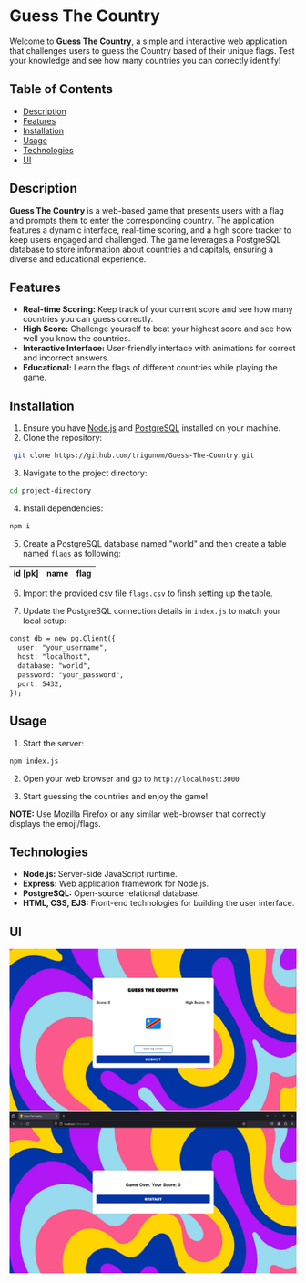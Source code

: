 
# **Guess The Country**

Welcome to **Guess The Country**, a simple and interactive web application that challenges users to guess the Country based of their unique flags. Test your knowledge and see how many countries you can correctly identify!

## Table of Contents
- [Description](#description)
- [Features](#features)
- [Installation](#installation)
- [Usage](#usage)
- [Technologies](#technologies)
- [UI](#ui)

## Description

**Guess The Country** is a web-based game that presents users with a flag and prompts them to enter the corresponding country. The application features a dynamic interface, real-time scoring, and a high score tracker to keep users engaged and challenged. The game leverages a PostgreSQL database to store information about countries and capitals, ensuring a diverse and educational experience.

## Features

- **Real-time Scoring:** Keep track of your current score and see how many countries you can guess correctly.
- **High Score:** Challenge yourself to beat your highest score and see how well you know the countries.
- **Interactive Interface:** User-friendly interface with animations for correct and incorrect answers.
- **Educational:** Learn the flags of different countries while playing the game.

## Installation

1. Ensure you have [Node.js](https://nodejs.org/) and [PostgreSQL](https://www.postgresql.org/) installed on your machine.
2. Clone the repository:
```bash
 git clone https://github.com/trigunom/Guess-The-Country.git
```
3. Navigate to the project directory:

```bash
cd project-directory
```
4. Install dependencies:
```bash
npm i
```
5. Create a PostgreSQL database named "world" and then create a table named `flags` as following:

| id [pk]         | name     | flag |
| ----------- | ----------- |---------|

6. Import the provided csv file `flags.csv` to finsh setting up the table.

7. Update the PostgreSQL connection details in `index.js` to match your local setup:

```
const db = new pg.Client({
  user: "your_username",
  host: "localhost",
  database: "world",
  password: "your_password",
  port: 5432,
});
```

## Usage

1. Start the server:
```bash
npm index.js
```

2. Open your web browser and go to `http://localhost:3000`

3. Start guessing the countries and enjoy the game!

**NOTE:** Use Mozilla Firefox or any similar web-browser that correctly displays the emoji/flags.

## Technologies

- **Node.js:** Server-side JavaScript runtime.
- **Express:** Web application framework for Node.js.
- **PostgreSQL:** Open-source relational database.
- **HTML, CSS, EJS:** Front-end technologies for building the user     interface.

## UI
![App Screenshot](public/images/screenshot.png)
![App Screenshot](public/images/screenshot2.png)
